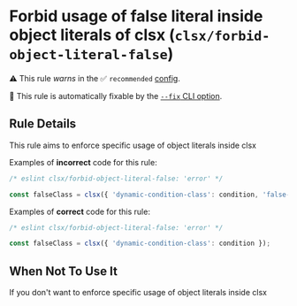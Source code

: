 # Forbid usage of false literal inside object literals of clsx (`clsx/forbid-object-literal-false`)

⚠️ This rule _warns_ in the ✅ `recommended` [config](https://github.com/temoncher/eslint-plugin-clsx#presets).

🔧 This rule is automatically fixable by the [`--fix` CLI option](https://eslint.org/docs/latest/user-guide/command-line-interface#--fix).

<!-- end auto-generated rule header -->

## Rule Details

This rule aims to enforce specific usage of object literals inside clsx

Examples of **incorrect** code for this rule:

```js
/* eslint clsx/forbid-object-literal-false: 'error' */

const falseClass = clsx({ 'dynamic-condition-class': condition, 'false-class': false });
```

Examples of **correct** code for this rule:

```js
/* eslint clsx/forbid-object-literal-false: 'error' */

const falseClass = clsx({ 'dynamic-condition-class': condition });
```

## When Not To Use It

If you don't want to enforce specific usage of object literals inside clsx
